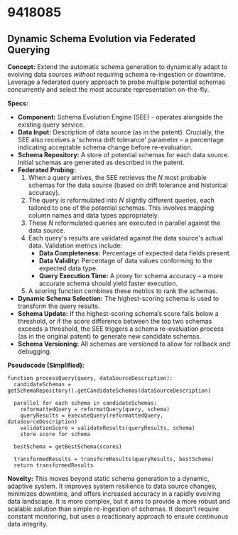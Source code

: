 # 9418085

## Dynamic Schema Evolution via Federated Querying

**Concept:** Extend the automatic schema generation to dynamically adapt to evolving data sources *without* requiring schema re-ingestion or downtime. Leverage a federated query approach to probe multiple potential schemas concurrently and select the most accurate representation on-the-fly.

**Specs:**

*   **Component:** Schema Evolution Engine (SEE) - operates alongside the existing query service.
*   **Data Input:** Description of data source (as in the patent).  Crucially, the SEE also receives a 'schema drift tolerance' parameter – a percentage indicating acceptable schema change before re-evaluation.
*   **Schema Repository:** A store of potential schemas for each data source. Initial schemas are generated as described in the patent.
*   **Federated Probing:**
    1.  When a query arrives, the SEE retrieves the *N* most probable schemas for the data source (based on drift tolerance and historical accuracy).
    2.  The query is reformulated into *N* slightly different queries, each tailored to one of the potential schemas.  This involves mapping column names and data types appropriately.
    3.  These *N* reformulated queries are executed in parallel against the data source.
    4.  Each query's results are validated against the data source's actual data.  Validation metrics include:
        *   **Data Completeness:** Percentage of expected data fields present.
        *   **Data Validity:** Percentage of data values conforming to the expected data type.
        *   **Query Execution Time:** A proxy for schema accuracy – a more accurate schema should yield faster execution.
    5.  A scoring function combines these metrics to rank the schemas.
*   **Dynamic Schema Selection:** The highest-scoring schema is used to transform the query results.
*   **Schema Update:** If the highest-scoring schema’s score falls below a threshold, or if the score difference between the top two schemas exceeds a threshold, the SEE triggers a schema re-evaluation process (as in the original patent) to generate new candidate schemas.
*   **Schema Versioning:** All schemas are versioned to allow for rollback and debugging.

**Pseudocode (Simplified):**

```
function processQuery(query, dataSourceDescription):
  candidateSchemas = getSchemaRepository().getCandidateSchemas(dataSourceDescription)

  parallel for each schema in candidateSchemas:
    reformattedQuery = reformatQuery(query, schema)
    queryResults = executeQuery(reformattedQuery, dataSourceDescription)
    validationScore = validateResults(queryResults, schema)
    store score for schema

  bestSchema = getBestSchema(scores)

  transformedResults = transformResults(queryResults, bestSchema)
  return transformedResults
```

**Novelty:** This moves beyond static schema generation to a dynamic, adaptive system. It improves system resilience to data source changes, minimizes downtime, and offers increased accuracy in a rapidly evolving data landscape. It is more complex, but it aims to provide a more robust and scalable solution than simple re-ingestion of schemas. It doesn't require constant monitoring, but uses a reactionary approach to ensure continuous data integrity.